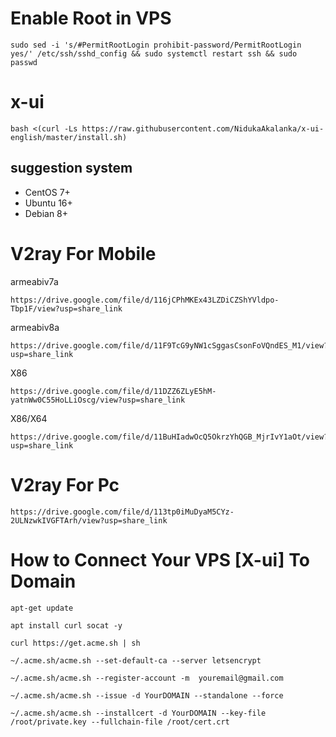 # Enable Root in VPS
```
sudo sed -i 's/#PermitRootLogin prohibit-password/PermitRootLogin yes/' /etc/ssh/sshd_config && sudo systemctl restart ssh && sudo passwd
```
##

# x-ui
```
bash <(curl -Ls https://raw.githubusercontent.com/NidukaAkalanka/x-ui-english/master/install.sh)
```

## suggestion system

- CentOS 7+
- Ubuntu 16+
- Debian 8+
##


# V2ray For Mobile
armeabiv7a
```
https://drive.google.com/file/d/116jCPhMKEx43LZDiCZShYVldpo-Tbp1F/view?usp=share_link
```
armeabiv8a
```
https://drive.google.com/file/d/11F9TcG9yNW1cSggasCsonFoVQndES_M1/view?usp=share_link
```
X86
```
https://drive.google.com/file/d/11DZZ6ZLyE5hM-yatnWw0C55HoLLiOscg/view?usp=share_link
```
X86/X64
```
https://drive.google.com/file/d/11BuHIadwOcQ5OkrzYhQGB_MjrIvY1aOt/view?usp=share_link
```

# V2ray For Pc
```
https://drive.google.com/file/d/113tp0iMuDyaM5CYz-2ULNzwkIVGFTArh/view?usp=share_link
```



##
# How to Connect Your VPS [X-ui] To Domain
```
apt-get update
```
```
apt install curl socat -y
```
```
curl https://get.acme.sh | sh
```
```
~/.acme.sh/acme.sh --set-default-ca --server letsencrypt
```
```
~/.acme.sh/acme.sh --register-account -m  youremail@gmail.com
```
```
~/.acme.sh/acme.sh --issue -d YourDOMAIN --standalone --force

```
```
~/.acme.sh/acme.sh --installcert -d YourDOMAIN --key-file /root/private.key --fullchain-file /root/cert.crt
```



##

